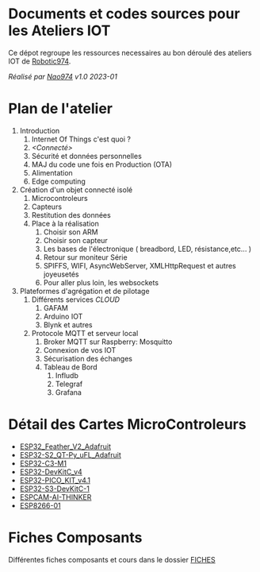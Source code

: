 # Documents et codes sources pour les Ateliers IOT

Ce dépot regroupe les ressources necessaires au bon déroulé des ateliers IOT de  [Robotic974].

*Réalisé par [Nao974] v1.0 2023-01*

# Plan de l'atelier

1. Introduction
    1. Internet Of Things c'est quoi ?
    1. *<Connecté>*
    1. Sécurité et données personnelles
    1. MAJ du code une fois en Production (OTA)
    1. Alimentation
    1. Edge computing
1. Création d'un objet connecté isolé
    1. Microcontroleurs
    1. Capteurs
    1. Restitution des données
    1. Place à la réalisation
        1. Choisir son ARM
        1. Choisir son capteur
        1. Les bases de l'électronique ( breadbord, LED, résistance,etc... )
        1. Retour sur moniteur Série
        1. SPIFFS, WIFI, AsyncWebServer, XMLHttpRequest et autres joyeusetés
        1. Pour aller plus loin, les websockets
1. Plateformes d'agrégation et de pilotage
    1. Différents services *CLOUD*
        1. GAFAM
        1. Arduino IOT
        1. Blynk et autres
    1. Protocole MQTT et serveur local
        1. Broker MQTT sur Raspberry: Mosquitto
        1. Connexion de vos IOT
        1. Sécurisation des échanges
        1. Tableau de Bord
            1. Infludb
            1. Telegraf
            1. Grafana

# Détail des Cartes MicroControleurs

- [ESP32_Feather_V2_Adafruit]
- [ESP32-S2_QT-Py_uFL_Adafruit]
- [ESP32-C3-M1]
- [ESP32-DevKitC_v4]
- [ESP32-PICO_KIT_v4.1]
- [ESP32-S3-DevKitC-1]
- [ESPCAM-AI-THINKER]
- [ESP8266-01]

# Fiches Composants

Différentes fiches composants et cours dans le dossier [FICHES]


[ESP32_Feather_V2_Adafruit]: ./MCU/MCU_ESP32_Feather_V2_Adafruit.md
[ESP32-C3-M1]: ./MCU/MCU_ESP32-C3-M1.md
[ESP32-DevKitC_v4]: ./MCU/MCU_ESP32-DevKitC_v4.md
[ESP32-PICO_KIT_v4.1]: ./MCU/MCU_ESP32-PICO_KIT_v4.1.md
[ESP32-S2_QT-Py_uFL_Adafruit]: ./MCU/MCU_ESP32-S2_QT-Py_uFL_Adafruit.md
[ESP32-S3-DevKitC-1]: ./MCU/MCU_ESP32-S3-DevKitC-1.md
[ESPCAM-AI-THINKER]: ./MCU/MCU_ESPCAM-AI-THINKER.md
[ESP8266-01]: ./MCU/MCU_ESP8266-01.md

[FICHES]: ./FICHES

[Robotic974]:      https://www.facebook.com/robotic974
[Nao974]:          https://www.youtube.com/@Nao974Robotic
